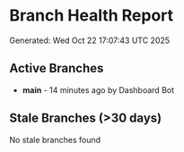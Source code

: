 # Branch Health Report
Generated: Wed Oct 22 17:07:43 UTC 2025

## Active Branches
- **main** - 14 minutes ago by Dashboard Bot

## Stale Branches (>30 days)
No stale branches found
